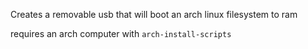 Creates a removable usb that will boot an arch linux filesystem to ram

requires an arch computer with `arch-install-scripts`